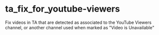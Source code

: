 # ta_fix_for_youtube-viewers
Fix videos in TA that are detected as associated to the YouTube Viewers channel, or another channel used when marked as "Video is Unavailable"
